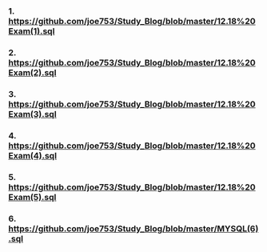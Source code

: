 
### 1. https://github.com/joe753/Study_Blog/blob/master/12.18%20Exam(1).sql

### 2. https://github.com/joe753/Study_Blog/blob/master/12.18%20Exam(2).sql

### 3. https://github.com/joe753/Study_Blog/blob/master/12.18%20Exam(3).sql

### 4. https://github.com/joe753/Study_Blog/blob/master/12.18%20Exam(4).sql

### 5. https://github.com/joe753/Study_Blog/blob/master/12.18%20Exam(5).sql

### 6. https://github.com/joe753/Study_Blog/blob/master/MYSQL(6).sql
